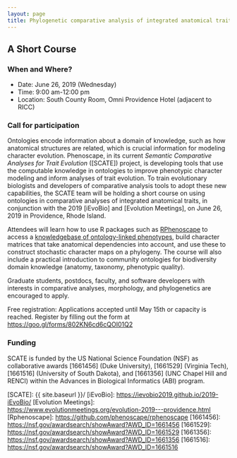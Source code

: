 ```yaml
---
layout: page
title: Phylogenetic comparative analysis of integrated anatomical traits
---
```


## A Short Course

### When and Where?

- Date: June 26, 2019 (Wednesday)
- Time: 9:00 am-12:00 pm
- Location: South County Room, Omni Providence Hotel (adjacent to RICC)

### Call for participation
Ontologies encode information about a domain of knowledge, such as how anatomical structures are related, which is crucial information for modeling character evolution. Phenoscape, in its current _Semantic Comparative Analyses for Trait Evolution_ ([SCATE]) project, is developing tools that use the computable knowledge in ontologies to improve phenotypic character modeling and inform analyses of trait evolution. To train evolutionary biologists and developers of comparative analysis tools to adopt these new capabilities, the SCATE team will be holding a short course on using ontologies in comparative analyses of integrated anatomical traits, in conjunction with the 2019 [iEvoBio] and [Evolution Meetings], on June 26, 2019 in Providence, Rhode Island.  

Attendees will learn how to use R packages such as [RPhenoscape](http://rphenoscape.phenoscape.org) to access a [knowledgebase of ontology-linked phenotypes](http://kb.phenoscape.org), build character matrices that take anatomical dependencies into account, and use these to construct stochastic character maps on a phylogeny. The course will also include a practical introduction to community ontologies for biodiversity domain knowledge (anatomy, taxonomy, phenotypic quality). 

Graduate students, postdocs, faculty, and software developers with interests in comparative analyses, morphology, and phylogenetics are encouraged to apply.  

Free registration: Applications accepted until May 15th or capacity is reached. Register by filling out the form at <https://goo.gl/forms/802KN6cd6cQOI01Q2>


### Funding

SCATE is funded by the US National Science Foundation (NSF) as collaborative awards [1661456] (Duke University), [1661529] (Virginia Tech), [1661516] (University of South Dakota), and [1661356] (UNC Chapel Hill and RENCI) within the Advances in Biological Informatics (ABI) program.

[SCATE]: {{ site.baseurl }}/
[iEvoBio]: https://ievobio2019.github.io/2019-iEvoBio/
[Evolution Meetings]: https://www.evolutionmeetings.org/evolution-2019---providence.html
[Rphenoscape]: https://github.com/phenoscape/rphenoscape
[1661456]: https://nsf.gov/awardsearch/showAward?AWD_ID=1661456
[1661529]: https://nsf.gov/awardsearch/showAward?AWD_ID=1661529
[1661356]: https://nsf.gov/awardsearch/showAward?AWD_ID=1661356
[1661516]: https://nsf.gov/awardsearch/showAward?AWD_ID=1661516
